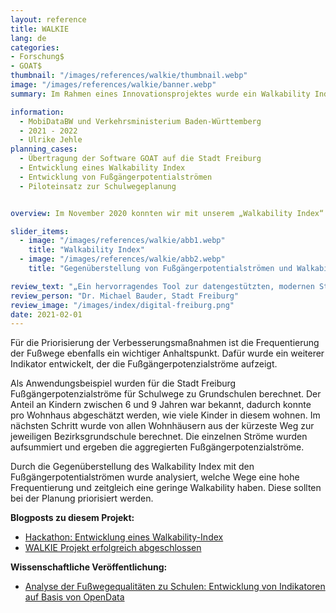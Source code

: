 ```yaml
---
layout: reference
title: WALKIE
lang: de
categories:
- Forschung$
- GOAT$
thumbnail: "/images/references/walkie/thumbnail.webp"
image: "/images/references/walkie/banner.webp"
summary: Im Rahmen eines Innovationsprojektes wurde ein Walkability Index zum Aufzeigen der Fußgängerfreundlichkeit für die Pilotkommune Freiburg entwickelt und für die Schulwegeplanung eingesetzt.

information:
  - MobiDataBW und Verkehrsministerium Baden-Württemberg
  - 2021 - 2022
  - Ulrike Jehle
planning_cases:
  - Übertragung der Software GOAT auf die Stadt Freiburg
  - Entwicklung eines Walkability Index
  - Entwicklung von Fußgängerpotentialströmen
  - Piloteinsatz zur Schulwegeplanung


overview: Im November 2020 konnten wir mit unserem „Walkability Index“ zur Fußgängerfreundlichkeit als eines der Gewinner-Teams beim MobiDataBW Hackathon überzeugen. Im Rahmen einer dreimonatigen Anschlussförderung durch das Verkehrsministerium Baden-Württemberg konnten wir den entwickelten Protypen in einem Innovationsprojekt weiterentwickeln. Unter dem Namen WALKIE („WALKability IndEx“) haben wir den Index auf die Pilotkommune Freiburg angewandt. Der Walkability Index kombiniert eine Vielzahl an Attributen (Oberflächenbeschaffenheit, Beleuchtung, Verkehrssicherheit, Umgebung, etc.) zu einem aggregierten Index, der aufzeigt wie attraktiv die Fußwege sind. Somit können Schwachstellen im Fußwegenetz identifiziert werden. 

slider_items:
  - image: "/images/references/walkie/abb1.webp"
    title: "Walkability Index"
  - image: "/images/references/walkie/abb2.webp"
    title: "Gegenüberstellung von Fußgängerpotentialströmen und Walkability Index"

review_text: "„Ein hervorragendes Tool zur datengestützten, modernen Stadt- und Mobilitätsplanung für ambitionierte 15-Minuten-Städte.”"
review_person: "Dr. Michael Bauder, Stadt Freiburg"
review_image: "/images/index/digital-freiburg.png"
date: 2021-02-01
---
```


Für die Priorisierung der Verbesserungsmaßnahmen ist die Frequentierung der Fußwege ebenfalls ein wichtiger Anhaltspunkt. Dafür wurde ein weiterer Indikator entwickelt, der die Fußgängerpotenzialströme aufzeigt. 

Als Anwendungsbeispiel wurden für die Stadt Freiburg Fußgängerpotenzialströme für Schulwege zu Grundschulen berechnet. Der Anteil an Kindern zwischen 6 und 9 Jahren war bekannt, dadurch konnte pro Wohnhaus abgeschätzt werden, wie viele Kinder in diesem wohnen. Im nächsten Schritt wurde von allen Wohnhäusern aus der kürzeste Weg zur jeweiligen Bezirksgrundschule berechnet. Die einzelnen Ströme wurden aufsummiert und ergeben die aggregierten Fußgängerpotenzialströme.

Durch die Gegenüberstellung des Walkability Index mit den Fußgängerpotentialströmen wurde analysiert, welche Wege eine hohe Frequentierung und zeitgleich eine geringe Walkability haben. Diese sollten bei der Planung priorisiert werden.


**Blogposts zu diesem Projekt:**
- [Hackathon: Entwicklung eines Walkability-Index](../../posts/2021-04-06-walkability-index/ "Blogpost Hackathon: Entwicklung eines Walkability-Index")
- [WALKIE Projekt erfolgreich abgeschlossen](../../posts/2021-08-06-walkie/ "Blogpost WALKIE Projekt erfolgreich abgeschlossen") 


**Wissenschaftliche Veröffentlichung:**
- [Analyse der Fußwegequalitäten zu Schulen: Entwicklung von Indikatoren auf Basis von OpenData](https://www.ssoar.info/ssoar/handle/document/79047 "Analyse der Fußwegequalitäten zu Schulen: Entwicklung von Indikatoren auf Basis von OpenData")


